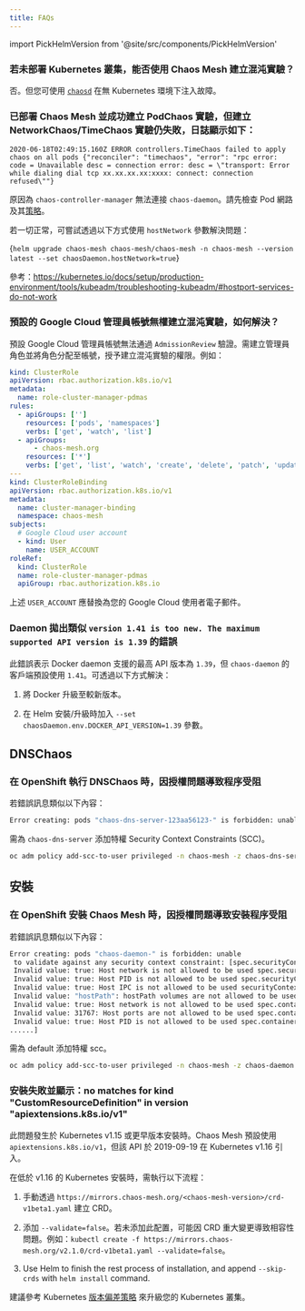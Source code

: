 ```yaml
---
title: FAQs
---
```


import PickHelmVersion from '@site/src/components/PickHelmVersion'

### 若未部署 Kubernetes 叢集，能否使用 Chaos Mesh 建立混沌實驗？

否。但您可使用 [`chaosd`](https://github.com/chaos-mesh/chaosd/) 在無 Kubernetes 環境下注入故障。

### 已部署 Chaos Mesh 並成功建立 PodChaos 實驗，但建立 NetworkChaos/TimeChaos 實驗仍失敗，日誌顯示如下：

```console
2020-06-18T02:49:15.160Z ERROR controllers.TimeChaos failed to apply chaos on all pods {"reconciler": "timechaos", "error": "rpc error: code = Unavailable desc = connection error: desc = \"transport: Error while dialing dial tcp xx.xx.xx.xx:xxxx: connect: connection refused\""}
```

原因為 `chaos-controller-manager` 無法連接 `chaos-daemon`。請先檢查 Pod 網路及其[策略](https://kubernetes.io/docs/concepts/services-networking/network-policies/)。

若一切正常，可嘗試透過以下方式使用 `hostNetwork` 參數解決問題：

<PickHelmVersion>{`helm upgrade chaos-mesh chaos-mesh/chaos-mesh -n chaos-mesh --version latest --set chaosDaemon.hostNetwork=true`}</PickHelmVersion>

參考：https://kubernetes.io/docs/setup/production-environment/tools/kubeadm/troubleshooting-kubeadm/#hostport-services-do-not-work

### 預設的 Google Cloud 管理員帳號無權建立混沌實驗，如何解決？

預設 Google Cloud 管理員帳號無法通過 `AdmissionReview` 驗證。需建立管理員角色並將角色分配至帳號，授予建立混沌實驗的權限。例如：

```yaml
kind: ClusterRole
apiVersion: rbac.authorization.k8s.io/v1
metadata:
  name: role-cluster-manager-pdmas
rules:
  - apiGroups: ['']
    resources: ['pods', 'namespaces']
    verbs: ['get', 'watch', 'list']
  - apiGroups:
      - chaos-mesh.org
    resources: ['*']
    verbs: ['get', 'list', 'watch', 'create', 'delete', 'patch', 'update']
---
kind: ClusterRoleBinding
apiVersion: rbac.authorization.k8s.io/v1
metadata:
  name: cluster-manager-binding
  namespace: chaos-mesh
subjects:
  # Google Cloud user account
  - kind: User
    name: USER_ACCOUNT
roleRef:
  kind: ClusterRole
  name: role-cluster-manager-pdmas
  apiGroup: rbac.authorization.k8s.io
```

上述 `USER_ACCOUNT` 應替換為您的 Google Cloud 使用者電子郵件。

### Daemon 拋出類似 `version 1.41 is too new. The maximum supported API version is 1.39` 的錯誤

此錯誤表示 Docker daemon 支援的最高 API 版本為 `1.39`，但 `chaos-daemon` 的客戶端預設使用 `1.41`。可透過以下方式解決：

1. 將 Docker 升級至較新版本。

2. 在 Helm 安裝/升級時加入 `--set chaosDaemon.env.DOCKER_API_VERSION=1.39` 參數。

## DNSChaos

### 在 OpenShift 執行 DNSChaos 時，因授權問題導致程序受阻

若錯誤訊息類似以下內容：

```bash
Error creating: pods "chaos-dns-server-123aa56123-" is forbidden: unable to validate against any security context constraint: [spec.containers[0].securityContext.capabilities.add: Invalid value: "NET_BIND_SERVICE": capability may not be added]
```

需為 `chaos-dns-server` 添加特權 Security Context Constraints (SCC)。

```bash
oc adm policy add-scc-to-user privileged -n chaos-mesh -z chaos-dns-server
```

## 安裝

### 在 OpenShift 安裝 Chaos Mesh 時，因授權問題導致安裝程序受阻

若錯誤訊息類似以下內容：

```bash
Error creating: pods "chaos-daemon-" is forbidden: unable
 to validate against any security context constraint: [spec.securityContext.hostNetwork:
 Invalid value: true: Host network is not allowed to be used spec.securityContext.hostPID:
 Invalid value: true: Host PID is not allowed to be used spec.securityContext.hostIPC:
 Invalid value: true: Host IPC is not allowed to be used securityContext.runAsUser:
 Invalid value: "hostPath": hostPath volumes are not allowed to be used spec.containers[0].securityContext.volumes[1]:
 Invalid value: true: Host network is not allowed to be used spec.containers[0].securityContext.containers[0].hostPort:
 Invalid value: 31767: Host ports are not allowed to be used spec.containers[0].securityContext.hostPID:
 Invalid value: true: Host PID is not allowed to be used spec.containers[0].securityContext.hostIPC:
......]
```

需為 default 添加特權 scc。

```bash
oc adm policy add-scc-to-user privileged -n chaos-mesh -z chaos-daemon
```

### 安裝失敗並顯示：no matches for kind "CustomResourceDefinition" in version "apiextensions.k8s.io/v1"

此問題發生於 Kubernetes v1.15 或更早版本安裝時。Chaos Mesh 預設使用 `apiextensions.k8s.io/v1`，但該 API 於 2019-09-19 在 Kubernetes v1.16 引入。

在低於 v1.16 的 Kubernetes 安裝時，需執行以下流程：

1. 手動透過 `https://mirrors.chaos-mesh.org/<chaos-mesh-version>/crd-v1beta1.yaml` 建立 CRD。

2. 添加 `--validate=false`。若未添加此配置，可能因 CRD 重大變更導致相容性問題。例如：`kubectl create -f https://mirrors.chaos-mesh.org/v2.1.0/crd-v1beta1.yaml --validate=false`。

3. Use Helm to finish the rest process of installation, and append `--skip-crds` with `helm install` command.

建議參考 Kubernetes [版本偏差策略](https://kubernetes.io/releases/version-skew-policy/) 來升級您的 Kubernetes 叢集。